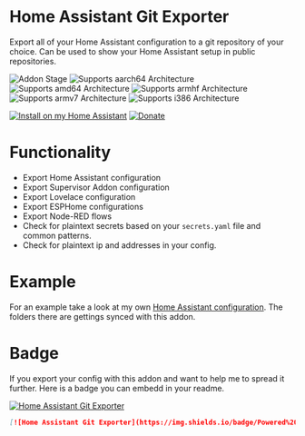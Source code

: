 # Home Assistant Git Exporter

Export all of your Home Assistant configuration to a git repository of your choice.
Can be used to show your Home Assistant setup in public repositories.

![Addon Stage][stage-badge]
![Supports aarch64 Architecture][aarch64-badge]
![Supports amd64 Architecture][amd64-badge]
![Supports armhf Architecture][armhf-badge]
![Supports armv7 Architecture][armv7-badge]
![Supports i386 Architecture][i386-badge]

[![Install on my Home Assistant][install-badge]][install-url]
[![Donate][donation-badge]][donation-url]

# Functionality

* Export Home Assistant configuration
* Export Supervisor Addon configuration
* Export Lovelace configuration
* Export ESPHome configurations
* Export Node-RED flows
* Check for plaintext secrets based on your `secrets.yaml` file and common patterns.
* Check for plaintext ip and addresses in your config.

# Example

For an example take a look at my own [Home Assistant configuration](https://github.com/Poeschl/home-assistant-config).
The folders there are gettings synced with this addon.


# Badge

If you export your config with this addon and want to help me to spread it further. Here is a badge you can embedd in your readme.

[![Home Assistant Git Exporter](https://img.shields.io/badge/Powered%20by-Home%20Assistant%20Git%20Exporter-%23d32f2f)](https://github.com/Poeschl/Hassio-Addons/tree/master/git-exporter)

```markdown
[![Home Assistant Git Exporter](https://img.shields.io/badge/Powered%20by-Home%20Assistant%20Git%20Exporter-%23d32f2f)](https://github.com/Poeschl/Hassio-Addons/tree/master/git-exporter)
```


[aarch64-badge]: https://img.shields.io/badge/aarch64-yes-green.svg?style=for-the-badge
[amd64-badge]: https://img.shields.io/badge/amd64-yes-green.svg?style=for-the-badge
[armhf-badge]: https://img.shields.io/badge/armhf-yes-green.svg?style=for-the-badge
[armv7-badge]: https://img.shields.io/badge/armv7-yes-green.svg?style=for-the-badge
[i386-badge]: https://img.shields.io/badge/i386-yes-green.svg?style=for-the-badge
[install-url]: https://my.home-assistant.io/redirect/supervisor_addon?addon=243ffc37_git-exporter
[stage-badge]: https://img.shields.io/badge/Addon%20stage-stable-green.svg?style=for-the-badge

[install-badge]: https://img.shields.io/badge/Install%20on%20my-Home%20Assistant-41BDF5?logo=home-assistant&style=for-the-badge
[donation-badge]: https://img.shields.io/badge/Buy%20me%20a%20coffee-%23d32f2f?logo=buy-me-a-coffee&style=for-the-badge&logoColor=white
[donation-url]: https://www.buymeacoffee.com/Poeschl
